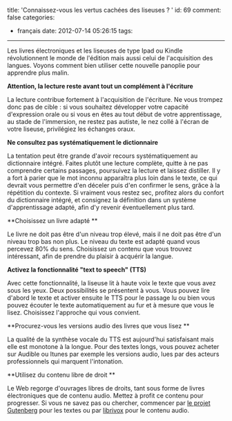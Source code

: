 title: 'Connaissez-vous les vertus cachées des liseuses ? '
id: 69
comment: false
categories:
  - français
date: 2012-07-14 05:26:15
tags:
---

Les livres électroniques et les liseuses de type Ipad ou Kindle révolutionnent le monde de l'édition mais aussi celui de l'acquisition des langues. Voyons comment bien utiliser cette nouvelle panoplie pour apprendre plus malin.

**Attention, la lecture reste avant tout un complément à l'écriture**

La lecture contribue fortement à l'acquisition de l'écriture. Ne vous trompez donc pas de cible : si vous souhaitez développer votre capacité d'expression orale ou si vous en êtes au tout début de votre apprentissage, au stade de l'immersion, ne restez pas autiste, le nez collé à l'écran de votre liseuse, privilégiez les échanges oraux.

**Ne consultez pas systématiquement le dictionnaire**

La tentation peut être grande d'avoir recours systématiquement au dictionnaire intégré. Faites plutôt une lecture complète, quitte à ne pas comprendre certains passages, poursuivez la lecture et laissez distiller. Il y a fort à parier que le mot inconnu apparaîtra plus loin dans le texte, ce qui devrait vous permettre d'en déceler puis d'en confirmer le sens, grâce à la répétition du contexte. Si vraiment vous restez sec, profitez alors du confort du dictionnaire intégré, et consignez la définition dans un système d'apprentissage adapté, afin d'y revenir éventuellement plus tard.

**Choisissez un livre adapté **

Le livre ne doit pas être d'un niveau trop élevé, mais il ne doit pas être d'un niveau trop bas non plus. Le niveau du texte est adapté quand vous percevez 80% du sens. Choisissez un contenu que vous trouvez intéressant, afin de prendre du plaisir à acquérir la langue.

**Activez la fonctionnalité "text to speech" (TTS)**

Avec cette fonctionnalité, la liseuse lit à haute voix le texte que vous avez sous les yeux. Deux possibilités se présentent à vous. Vous pouvez lire d'abord le texte et activer ensuite le TTS pour le passage lu ou bien vous pouvez écouter le texte automatiquement au fur et à mesure que vous le lisez. Choisissez l'approche qui vous convient.

**Procurez-vous les versions audio des livres que vous lisez **

La qualité de la synthèse vocale du TTS est aujourd'hui satisfaisant mais elle est monotone à la longue. Pour des textes longs, vous pouvez acheter sur Audible ou Itunes par exemple les versions audio, lues par des acteurs professionnels qui marquent l'intonation.

**Utilisez du contenu libre de droit **

Le Web regorge d'ouvrages libres de droits, tant sous forme de livres électroniques que de contenu audio. Mettez à profit ce contenu pour progresser. Si vous ne savez pas ou chercher, commencer par [le projet Gutenberg](http://www.gutenberg.org/browse/languages/fr "Le projet libre Gutenberg") pour les textes ou par [librivox](http://librivox.org/ "Lectures libre de droits") pour le contenu audio.

<!--cforms name="Vérification"-->